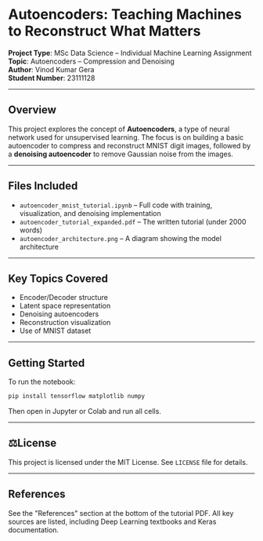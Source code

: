 # Autoencoders: Teaching Machines to Reconstruct What Matters

**Project Type**: MSc Data Science – Individual Machine Learning Assignment  
**Topic**: Autoencoders – Compression and Denoising  
**Author**: Vinod Kumar Gera  
**Student Number**: 23111128

---

## Overview

This project explores the concept of **Autoencoders**, a type of neural network used for unsupervised learning. The focus is on building a basic autoencoder to compress and reconstruct MNIST digit images, followed by a **denoising autoencoder** to remove Gaussian noise from the images.

---

## Files Included

- `autoencoder_mnist_tutorial.ipynb` – Full code with training, visualization, and denoising implementation
- `autoencoder_tutorial_expanded.pdf` – The written tutorial (under 2000 words)
- `autoencoder_architecture.png` – A diagram showing the model architecture

---

## Key Topics Covered

- Encoder/Decoder structure
- Latent space representation
- Denoising autoencoders
- Reconstruction visualization
- Use of MNIST dataset

---

## Getting Started

To run the notebook:
```bash
pip install tensorflow matplotlib numpy
```
Then open in Jupyter or Colab and run all cells.

---

## ⚖License

This project is licensed under the MIT License. See `LICENSE` file for details.

---

## References

See the "References" section at the bottom of the tutorial PDF. All key sources are listed, including Deep Learning textbooks and Keras documentation.
